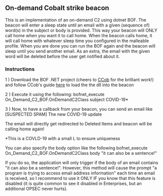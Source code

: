 
## On-demand Cobalt strike beacon
This is an implementation of an on-demand C2 using dotnet BOF. The beacon will enter a sleep state until an email with a given (sequence of) word(s) in the subject or body is provided. This way your beacon will ONLY call home when you want it to call home. When the beacon calls home, it will call home with whatever sleep time you configured in the malleable profile. When you are done you can run the BOF again and the beacon will sleep until you send another email. As an extra, the email with the given word will be deleted before the user get notified about it.

### Instructions
1 ) Download the BOF .NET project (cheers to [CCob](https://twitter.com/_EthicalChaos_) for the brilliant work!) and follow CCob's guide [here](https://github.com/CCob/BOF.NET) to load the the dll into the beacon

2 ) Execute it using the following: bofnet_execute On_Demand_C2_BOF.OnDemandC2Class subject COVlD-19*

3 ) Now, to have a callback from your beacon, you can send an email like
[SUSPECTED SPAM] The new COVlD-19 update

The email will directly get redirected to Deleted Items and beacon will be calling home again! 

*This is a COVLD-19 with a small L to ensure uniqueness

You can also specify the body option like the following
bofnet_execute On_Demand_C2_BOF.OnDemandC2Class body "it can also be a sentence!"

If you do so, the application will only trigger if the body of an email contains "it can also be a sentence!". However, this method will cause the prompt "a program is trying to access email address information" each time an email is received, so I recommend to use it ONLY IF you know that this feature is disabled (it is quite common to see it disabled in Enterprises, but an additional OPSEC never hurts).
